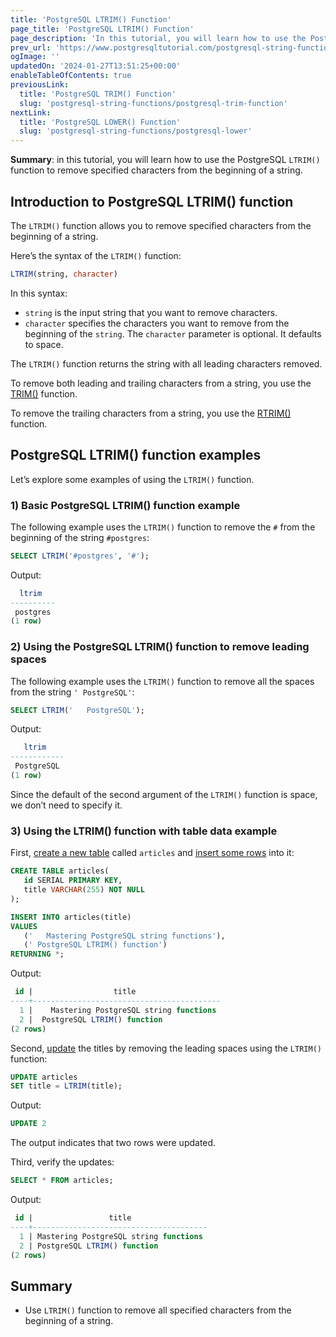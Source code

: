 ```yaml
---
title: 'PostgreSQL LTRIM() Function'
page_title: 'PostgreSQL LTRIM() Function'
page_description: 'In this tutorial, you will learn how to use the PostgreSQL LTRIM() function to remove specified characters from the beginning of a string.'
prev_url: 'https://www.postgresqltutorial.com/postgresql-string-functions/postgresql-ltrim/'
ogImage: ''
updatedOn: '2024-01-27T13:51:25+00:00'
enableTableOfContents: true
previousLink:
  title: 'PostgreSQL TRIM() Function'
  slug: 'postgresql-string-functions/postgresql-trim-function'
nextLink:
  title: 'PostgreSQL LOWER() Function'
  slug: 'postgresql-string-functions/postgresql-lower'
---
```


**Summary**: in this tutorial, you will learn how to use the PostgreSQL `LTRIM()` function to remove specified characters from the beginning of a string.

## Introduction to PostgreSQL LTRIM() function

The `LTRIM()` function allows you to remove specified characters from the beginning of a string.

Here’s the syntax of the `LTRIM()` function:

```sql
LTRIM(string, character)
```

In this syntax:

- `string` is the input string that you want to remove characters.
- `character` specifies the characters you want to remove from the beginning of the `string`. The `character` parameter is optional. It defaults to space.

The `LTRIM()` function returns the string with all leading characters removed.

To remove both leading and trailing characters from a string, you use the [TRIM()](postgresql-trim-function) function.

To remove the trailing characters from a string, you use the [RTRIM()](postgresql-rtrim) function.

## PostgreSQL LTRIM() function examples

Let’s explore some examples of using the `LTRIM()` function.

### 1\) Basic PostgreSQL LTRIM() function example

The following example uses the `LTRIM()` function to remove the `#` from the beginning of the string `#postgres`:

```sql
SELECT LTRIM('#postgres', '#');
```

Output:

```sql
  ltrim
----------
 postgres
(1 row)
```

### 2\) Using the PostgreSQL LTRIM() function to remove leading spaces

The following example uses the `LTRIM()` function to remove all the spaces from the string `' PostgreSQL'`:

```sql
SELECT LTRIM('   PostgreSQL');
```

Output:

```sql
   ltrim
------------
 PostgreSQL
(1 row)
```

Since the default of the second argument of the `LTRIM()` function is space, we don’t need to specify it.

### 3\) Using the LTRIM() function with table data example

First, [create a new table](../postgresql-tutorial/postgresql-create-table) called `articles` and [insert some rows](../postgresql-tutorial/postgresql-insert-multiple-rows) into it:

```sql
CREATE TABLE articles(
   id SERIAL PRIMARY KEY,
   title VARCHAR(255) NOT NULL
);

INSERT INTO articles(title)
VALUES
   ('   Mastering PostgreSQL string functions'),
   (' PostgreSQL LTRIM() function')
RETURNING *;
```

Output:

```sql
 id |                  title
----+------------------------------------------
  1 |    Mastering PostgreSQL string functions
  2 |  PostgreSQL LTRIM() function
(2 rows)
```

Second, [update](../postgresql-tutorial/postgresql-update) the titles by removing the leading spaces using the `LTRIM()` function:

```sql
UPDATE articles
SET title = LTRIM(title);
```

Output:

```sql
UPDATE 2
```

The output indicates that two rows were updated.

Third, verify the updates:

```sql
SELECT * FROM articles;
```

Output:

```sql
 id |                 title
----+---------------------------------------
  1 | Mastering PostgreSQL string functions
  2 | PostgreSQL LTRIM() function
(2 rows)
```

## Summary

- Use `LTRIM()` function to remove all specified characters from the beginning of a string.
